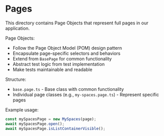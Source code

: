 # Pages

This directory contains Page Objects that represent full pages in our application.

Page Objects:
- Follow the Page Object Model (POM) design pattern
- Encapsulate page-specific selectors and behaviors
- Extend from `BasePage` for common functionality
- Abstract test logic from test implementation
- Make tests maintainable and readable

Structure:
- `base.page.ts` - Base class with common functionality
- Individual page classes (e.g., `my-spaces.page.ts`) - Represent specific pages

Example usage:

```typescript
const mySpacesPage = new MySpaces(page);
await mySpacesPage.open();
await mySpacesPage.isListContainerVisible();
```

